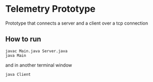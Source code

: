 # Telemetry Prototype

Prototype that connects a server and a client over a tcp connection

## How to run
```
javac Main.java Server.java
java Main
```
and in another terminal window

```
java Client
```



